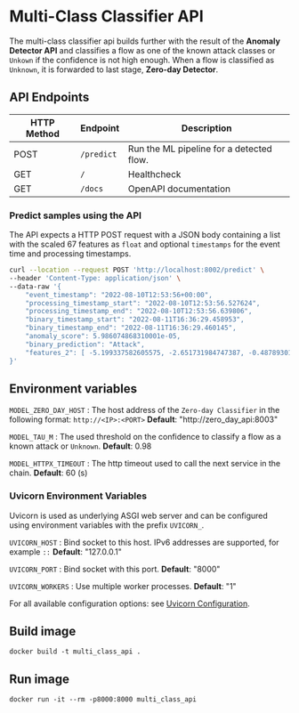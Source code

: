 # Multi-Class Classifier API

The multi-class classifier api builds further with the result of the **Anomaly Detector API** and classifies a flow as one of the known attack classes or `Unkown` if the confidence is not high enough. When a flow is classified as `Unknown`, it is forwarded to last stage, **Zero-day Detector**.

## API Endpoints

| HTTP Method | Endpoint   | Description                             |
|-------------|------------|-----------------------------------------|
| POST        | `/predict` | Run the ML pipeline for a detected flow.   |
| GET         |        `/` | Healthcheck                             |
| GET         |    `/docs` | OpenAPI documentation                   |

### Predict samples using the API

The API expects a HTTP POST request with a JSON body containing a list with the scaled 67 features as `float` and optional `timestamps` for the event time and processing timestamps.

```` bash
curl --location --request POST 'http://localhost:8002/predict' \
--header 'Content-Type: application/json' \
--data-raw '{
    "event_timestamp": "2022-08-10T12:53:56+00:00",
    "processing_timestamp_start": "2022-08-10T12:53:56.527624",
    "processing_timestamp_end": "2022-08-10T12:53:56.639806",
    "binary_timestamp_start": "2022-08-11T16:36:29.458953",
    "binary_timestamp_end": "2022-08-11T16:36:29.460145",
    "anomaly_score": 5.986074868310001e-05,
    "binary_prediction": "Attack",
    "features_2": [ -5.199337582605575, -2.651731984747387, -0.4878930103874749, -5.199337582605575, 0.06151263655249807, -5.199337582605575, 0.005018295886876199, 1.6113332511692402, 0.010036718154949801, -5.199337582605575, -5.199337582605575, -5.199337582605575, -5.199337582605575, -5.199337582605575, 2.696511062787801, 2.7474533189644763, -2.651731984747387, -5.199337582605575, -2.651731984747387, -0.8901723046231351, -0.563955207252462, -0.563955207252462, -5.199337582605575, -0.563955207252462, -0.23035256480696298, -5.199337582605575, -5.199337582605575, -5.199337582605575, -5.199337582605575, -5.199337582605575, -5.199337582605575, -0.7168389528871792, -5.199337582605575, 2.9348890362047704, -5.199337582605575, 1.634746967913314, -0.3110590177663439, 0.01881964145130391, -5.199337582605575, -5.199337582605575, -5.199337582605575, -5.199337582605575, -5.199337582605575, -5.199337582605575, 5.19933758270342, -5.199337582605575, -5.199337582605575, -5.199337582605575, 0.05522908732975672, 0.010036718154949801, -5.199337582605575, -0.4878930103874749, 0.06151263655249807, -5.199337582605575, -5.199337582605575, -0.6206232306893864, -5.199337582605575, 0.236798889881903, -5.199337582605575, -5.199337582605575, -5.199337582605575, -5.199337582605575, -5.199337582605575, -5.199337582605575, -5.199337582605575, -5.199337582605575, -5.199337582605575 ]
}'
````

## Environment variables

`MODEL_ZERO_DAY_HOST`
: The host address of the `Zero-day Classifier` in the following format: `http://<IP>:<PORT>`
**Default**: "http://zero_day_api:8003"

`MODEL_TAU_M`
: The used threshold on the confidence to classify a flow as a known attack or `Unknown`.
**Default**: 0.98

`MODEL_HTTPX_TIMEOUT`
: The http timeout used to call the next service in the chain.
**Default**: 60 (s)

### Uvicorn Environment Variables

Uvicorn is used as underlying ASGI web server and can be configured using environment variables with the prefix `UVICORN_`.

`UVICORN_HOST`
: Bind socket to this host. IPv6 addresses are supported, for example `::`
**Default**: "127.0.0.1"

`UVICORN_PORT`
: Bind socket with this port.
**Default**: "8000"

`UVICORN_WORKERS`
: Use multiple worker processes.
**Default**: "1"

For all available configuration options: see [Uvicorn Configuration](https://www.uvicorn.org/settings/).

## Build image

`docker build -t multi_class_api .`

## Run image

`docker run -it --rm -p8000:8000 multi_class_api`
